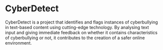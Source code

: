 # CyberDetect
CyberDetect is a project that identifies and flags instances of cyberbullying in text-based content using cutting-edge technology. By analysing text input and giving immediate feedback on whether it contains characteristics of cyberbullying or not, it contributes to the creation of a safer online environment.
